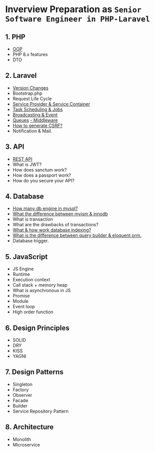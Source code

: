# Inverview Preparation as `Senior Software Engineer in PHP-Laravel`

## 1. PHP
   - [OOP](./oop/index.md)
   - PHP 8.x features
   - DTO
## 2. Laravel
   - [Version Changes](./laravel/release_notes.md)
   - Bootstrap.php
   - Request Life Cycle
   - [Service Provider & Service Container](./laravel/service_provider_container.md)
   - [Task Scheduling & Jobs](./laravel/task_scheduling_job.md)
   - [Broadcasting & Event](./laravel//broadcasting.md)
   - [Queues](./laravel/queues.md)
   [- Middleware](./laravel/middleware.md)
   - [How to generate CSRF?](./laravel/csrf_token_generation.md)
   - Notification & Mail.
## 3. API
   - [REST API](./api/rest_api.md)
   - What is JWT?
   - How does sanctum work?
   - How does a passport work?
   - How do you secure your API?
## 4. Database
   - [How many db engine in mysql?](./database/mysql_engine.md)
   - [What the difference between myism & innodb](./database/myism_innodb_difference.md)
   - What is transaction
   - What are the drawbacks of transactions?
   - [What & how work database indexing?](./database/indexing.md)
   - [What is the difference between query builder & eloquent orm.](./database/query_builder_orm.md)
   - Database trigger.
## 5. JavaScript
   - JS Engine
   - Runtime
   - Execution context
   - Call stack + memory heap
   - What is asynchronous in JS
   - Promise
   - Module
   - Event loop
   - High order function
## 6. Design Principles
   - SOLID
   - DRY
   - KISS
   - YAGNI
## 7. Design Patterns
   - Singleton
   - Factory
   - Observer
   - Facade
   - Builder
   - Service Repository Pattern
## 8. Architecture
   - Monolith
   - Microservice
